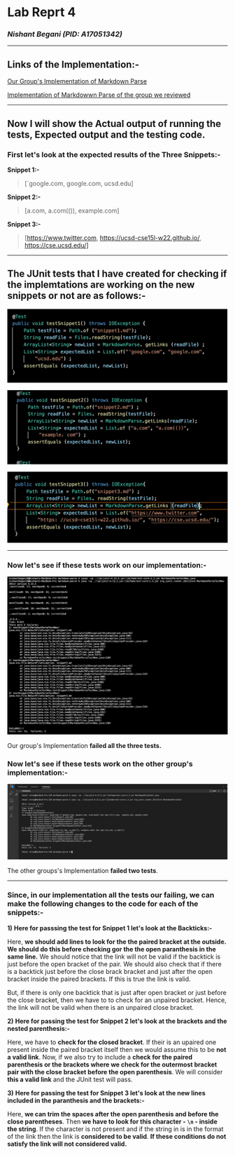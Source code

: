 # **Lab Reprt 4**
### _Nishant Begani (PID: A17051342)_
---


## Links of the Implementation:-

[Our Group's Implementation of Markdown Parse](https://github.com/annakkin/markdown-parse)

[Implementation of Markdowwn Parse of the group we reviewed](https://github.com/vs2961/markdown-parse) 

***

## **Now I will show the Actual output of running the tests, Expected output and the testing code.** 

### **First let's look at the expected results of the Three Snippets:-**

**Snippet 1:-**

> [`google.com, google.com, ucsd.edu] 

**Snippet 2:-**

> [a.com, a.com(()), example.com]

**Snippet 3:-** 

> [https://www.twitter.com, https://ucsd-cse15l-w22.github.io/, https://cse.ucsd.edu/]

***


## **The JUnit tests that I have created for checking if the implemtations are working on the new snippets or not are as follows:-** 

![Test for Snippet 1](TestSnippet1.png) 

![Test for Snippet 2](TestSnippet2.png) 

![Test for Snippet 3](TestSnippet3.png) 

***

### **Now let's see if these tests work on our implementation:-** 

![Result of Rnunning the Tests1](MyImplentationFail.png) 

Our group's Implementation **failed all the three tests.** 

### **Now let's see if these tests work on the other group's implementation:-** 

![Result of Rnunning the Tests2](TheirImplementationFaliure.png) 

The other groups's Implementation **failed two tests**.

*** 

### **Since, in our implementation all the tests our failing, we can make the following changes to the code for each of the snippets:-** 

**1)** **Here for passsing the test for Snippet 1 let's look at the Backticks:-** 

Here, **we should add lines to look for the the paired bracket at the outside. We should do this before checking gor the the open paranthesis in the same line.**
We should notice that the link will not be valid if the backtick is just before the open bracket of the pair. We should also check that if there is a backtick just before the close brack bracket and just after the open bracket inside the paired brackets. If this is true the link is valid. 


But, if there is only one backtick that is just after open bracket or just before the close bracket, then we have to to check for an unpaired bracket. Hence, the link will not be valid when there is an unpaired close bracket. 

**2)** **Here for passing the test for Snippet 2 let's look at the brackets and the nested parenthesis:-**

Here, we have to **check for the closed bracket**. If their is an upaired one present inside the paired bracket itself then we would assume this to be **not a valid link**. Now, if we also try to include a **check for the paired parenthesis or the brackets where we check for the outermost bracket pair with the close bracket before the open parenthesis**. We will consider **this a valid link** and the JUnit test will pass. 

**3)** **Here for passing the test for Snippet 3 let's look at the new lines included in the paranthesis and the brackets:-**

Here, **we can trim the spaces after the open parenthesis and before the close parentheses**. Then **we have to look for this character - `\n` - inside the string**. If the character is not present and if the string in is in the format of the link then the link is **considered to be valid**. **If these conditions do not satisfy the link will not considered valid.** 







